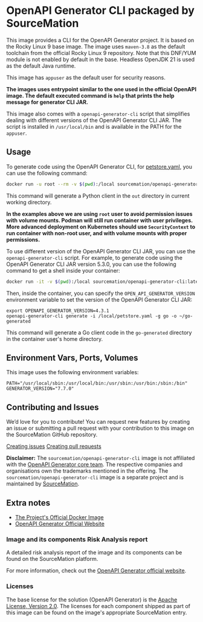 # OpenAPI Generator CLI packaged by SourceMation

This image provides a CLI for the OpenAPI Generator project. It is based on the
Rocky Linux 9 base image.  The image uses `maven-3.8` as the default toolchain
from the official Rocky Linux 9 repository. Note that this DNF/YUM module is
not enabled by default in the base. Headless OpenJDK 21 is used as the default
Java runtime.

This image has `appuser` as the default user for security reasons.

**The images uses entrypoint similar to the one used in the official OpenAPI
image. The default executed command is `help` that prints the help message for
generator CLI JAR.**

This image also comes with a `openapi-generator-cli` script that simplifies
dealing with different versions of the OpenAPI Generator CLI JAR. The script is
installed in `/usr/local/bin` and is available in the PATH for the `appuser`.

## Usage

To generate code using the OpenAPI Generator CLI, for
[petstore.yaml](https://raw.githubusercontent.com/openapitools/openapi-generator/master/modules/openapi-generator/src/test/resources/3_0/petstore.yaml),
you can use the following command:

```bash
docker run -u root --rm -v $(pwd):/local sourcemation/openapi-generator-cli:latest generate -i /home/appuser/examples/petstore.yaml -g python -o /local/out
```

This command will generate a Python client in the `out` directory in current
working directory.

**In the examples above we are using `root` user to avoid permission issues
with volume mounts. Podman will still run container with user privileges. More
advanced deployment on Kubernetes should use `SecurityContext` to run container
with non-root user, and with volume mounts with proper permissions.**

To use different version of the OpenAPI Generator CLI JAR, you can use the
`openapi-generator-cli` script. For example, to generate code using the OpenAPI
Generator CLI JAR version 5.3.0, you can use the following command to get a
shell inside your container:

```bash
docker run -it -v $(pwd):/local sourcemation/openapi-generator-cli:latest /bin/bash
```

Then, inside the container, you can specify the `OPEN_API_GENERATOR_VERSION`
environment variable to set the version of the OpenAPI Generator CLI JAR:

```
export OPENAPI_GENERATOR_VERSION=4.3.1
openapi-generator-cli generate -i /local/petstore.yaml -g go -o ~/go-generated
```

This command will generate a Go client code in the `go-generated` directory in
the container user's home directory.


## Environment Vars, Ports, Volumes

This image uses the following environment variables:

```
PATH="/usr/local/sbin:/usr/local/bin:/usr/sbin:/usr/bin:/sbin:/bin"
GENERATOR_VERSION="7.7.0"
```

## Contributing and Issues

We’d love for you to contribute! You can request new features by
creating an issue or submitting a pull request with your contribution to
this image on the SourceMation GitHub repository.

[Creating issues](https://github.com/SourceMation/containers/issues/new)
[Creating pull
requests](https://github.com/SourceMation/containers/compare)

**Disclaimer:** The `sourcemation/openapi-generator-cli` image is not
affiliated with the [OpenAPI Generator core
team](https://openapi-generator.tech/docs/core-team). The respective companies
and organisations own the trademarks mentioned in the offering. The
`sourcemation/openapi-generator-cli` image is a separate project and is
maintained by [SourceMation](https://sourcemation.com).

## Extra notes

- [The Project's Official Docker Image](https://hub.docker.com/r/openapitools/openapi-generator-cli/)
- [OpenAPI Generator Official Website](https://openapi-generator.tech/)

### Image and its components Risk Analysis report

A detailed risk analysis report of the image and its components can be found on
the SourceMation platform.

For more information, check out the [OpenAPI Generator official
website](https://openapi-generator.tech/).

### Licenses

The base license for the solution (OpenAPI Generator) is the [Apache License,
Version
2.0](https://github.com/OpenAPITools/openapi-generator/blob/master/LICENSE).
The licenses for each component shipped as part of this image can be found on
the image's appropriate SourceMation entry.
